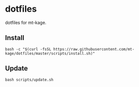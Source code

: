 # dotfiles
dotfiles for mt-kage.

## Install

```
bash -c "$(curl -fsSL https://raw.githubusercontent.com/mt-kage/dotfiles/master/scripts/install.sh)"
```

## Update

```
bash scripts/update.sh
```
